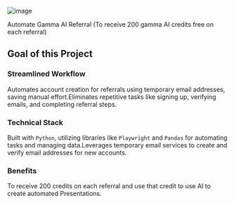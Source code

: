 ![image](https://github.com/aspershupadhyay/Gamma-AI-Free-Credits/assets/106134412/03ef1e51-7ccb-4c02-a311-1345bb87de9d)

Automate Gamma AI Referral (To receive 200 gamma AI credits free on each referral) 
## Goal of this Project

### **Streamlined Workflow**
Automates account creation for referrals using temporary email addresses, saving manual effort.Eliminates repetitive tasks like signing up, verifying emails, and completing referral steps.

### **Technical Stack**
Built with ```Python```, utilizing libraries like ```Playwright``` and ```Pandas``` for automating tasks and managing data.Leverages temporary email services to create and verify email addresses for new accounts.

### **Benefits**
To receive 200 credits on each referral and use that credit to use AI to create automated Presentations.
